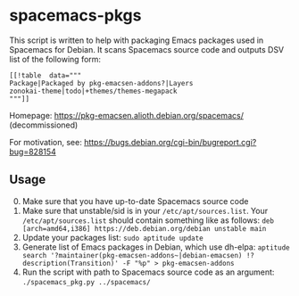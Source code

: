 # spacemacs-pkgs

This script is written to help with packaging Emacs packages used in Spacemacs for Debian. It scans Spacemacs source code and outputs DSV list of the following form:

```
[[!table  data="""
Package|Packaged by pkg-emacsen-addons?|Layers
zonokai-theme|todo|+themes/themes-megapack
"""]]
```

Homepage: https://pkg-emacsen.alioth.debian.org/spacemacs/ (decommissioned)

For motivation, see: https://bugs.debian.org/cgi-bin/bugreport.cgi?bug=828154

## Usage

0. Make sure that you have up-to-date Spacemacs source code
1. Make sure that unstable/sid is in your `/etc/apt/sources.list`. Your `/etc/apt/sources.list` should contain something like as follows: `deb [arch=amd64,i386] https://deb.debian.org/debian unstable main`
2. Update your packages list: `sudo aptitude update`
3. Generate list of Emacs packages in Debian, which use dh-elpa: `aptitude search '?maintainer(pkg-emacsen-addons~|debian-emacsen) !?description(Transition)' -F "%p" > pkg-emacsen-addons`
4. Run the script with path to Spacemacs source code as an argument: `./spacemacs_pkg.py ../spacemacs/`
